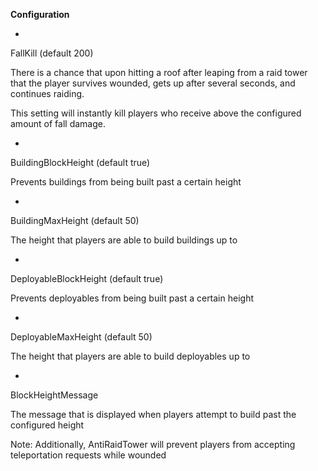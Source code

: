 **Configuration** 


* 
FallKill (default 200)

There is a chance that upon hitting a roof after leaping from a raid tower that the player survives wounded, gets up after several seconds, and continues raiding.


This setting will instantly kill players who receive above the configured amount of fall damage.




* 
BuildingBlockHeight (default true)

Prevents buildings from being built past a certain height




* 
BuildingMaxHeight (default 50)

The height that players are able to build buildings up to




* 
DeployableBlockHeight (default true)

Prevents deployables from being built past a certain height




* 
DeployableMaxHeight (default 50)

The height that players are able to build deployables up to




* 
BlockHeightMessage

The message that is displayed when players attempt to build past the configured height


Note: Additionally, AntiRaidTower will prevent players from accepting teleportation requests while wounded